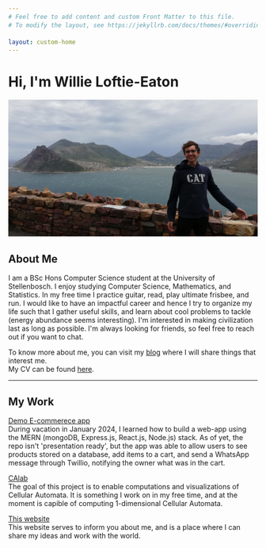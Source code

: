 ```yaml
---
# Feel free to add content and custom Front Matter to this file.
# To modify the layout, see https://jekyllrb.com/docs/themes/#overriding-theme-defaults

layout: custom-home
---
```


<h1>Hi, I'm Willie Loftie-Eaton</h1>

![profile image](./assets/images/profile_image.jpg)

## About Me
I am a BSc Hons Computer Science student at the University of Stellenbosch. I
enjoy studying Computer Science, Mathematics, and Statistics. In my free time I
practice guitar, read, play ultimate frisbee, and run. I would like to have an
impactful career and hence I try to organize my life such that I gather useful
skills, and learn about cool problems to tackle (energy abundance seems
interesting). I'm interested in making civilization last as long as possible.
I'm always looking for friends, so feel free to reach out if you want to chat.

To know more about me, you can visit my [blog](./blog)
where I will share things that interest me.  
My CV can be found [here](https://drive.google.com/drive/folders/1osDFVEo7hA5AT-f72qt0CtxR-abmIgxA?usp=sharing).

*** 

## My Work
[Demo E-commerece app](https://github.com/willieloea/ecommapp)  
During vacation in January 2024, I learned how to build a web-app using the MERN
(mongoDB, Express.js, React.js, Node.js) stack. 
As of yet, the repo isn't 'presentation ready', but the app was able to allow
users to see products stored on a database, add items to a cart, and send a
WhatsApp message through Twillio, notifying the owner what was in the cart.

[CAlab](https://github.com/willieloftieeaton/CAlab)  
The goal of this project is to enable computations and visualizations of
Cellular Automata. It is something I work on in my free time, and at the moment
is capible of computing 1-dimensional Cellular Automata.

[This website](https://github.com/willieloftieeaton/willieloftieeaton.github.io)  
This website serves to inform you about me, and is a place where I can share my ideas and work with the world.
